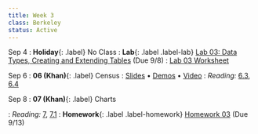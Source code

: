 ```yaml
---
title: Week 3
class: Berkeley
status: Active
---
```


Sep 4
: **Holiday**{: .label} No Class
: **Lab**{: .label .label-lab} [Lab 03: Data Types, Creating and Extending Tables](https://data8.datahub.berkeley.edu/hub/user-redirect/git-pull?repo=https%3A%2F%2Fgithub.com%2Fdata-8%2Fmaterials-fa23&urlpath=tree%2Fmaterials-fa23%2Flab%2Flab03%2Flab03.ipynb) (Due 9/8)
  : [Lab 03 Worksheet](https://drive.google.com/file/d/10usEFhOX_6rBde6A0V4nBEka4YqkXYps/view?usp=drive_link)

Sep 6
: **06 (Khan)**{: .label} Census
  : [Slides](https://docs.google.com/presentation/d/1T2XmShhk1cGlpOgyEOS68-LiOuAMhzk17Dg9lNjMOhU/edit#slide=id.g6e7a646a84_0_205) &#8226; [Demos](https://data8.datahub.berkeley.edu/hub/user-redirect/git-pull?repo=https%3A%2F%2Fgithub.com%2Fdata-8%2Fmaterials-fa23&urlpath=tree%2Fmaterials-fa23%2Flec%2Flec06%2Flec06.ipynb&branch=main) &#8226; [Video](https://bcourses.berkeley.edu/courses/1528314/external_tools/78985)
: *Reading:* [6.3](https://inferentialthinking.com/chapters/06/3/Example_Population_Trends.html), [6.4](https://inferentialthinking.com/chapters/06/4/Example_Sex_Ratios.html)

Sep 8
: **07 (Khan)**{: .label} Charts
<!-- : [Slides]() &#8226; [Demos]()-->
   <!-- &#8226; [Video](https://bcourses.berkeley.edu/courses/1528314/external_tools/78985) -->
: *Reading:* [7](https://inferentialthinking.com/chapters/07/Visualization.html), [7.1](https://inferentialthinking.com/chapters/07/1/Visualizing_Categorical_Distributions.html)
: **Homework**{: .label .label-homework} [Homework 03](https://data8.datahub.berkeley.edu/hub/user-redirect/git-pull?repo=https%3A%2F%2Fgithub.com%2Fdata-8%2Fmaterials-fa23&urlpath=tree%2Fmaterials-fa23%2Fhw%2Fhw03%2Fhw03.ipynb) (Due 9/13)

